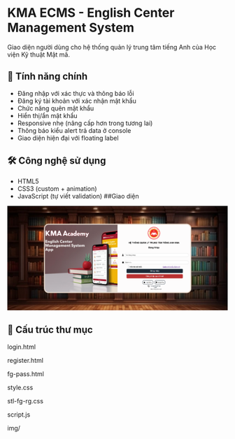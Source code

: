 # KMA ECMS - English Center Management System

Giao diện người dùng cho hệ thống quản lý trung tâm tiếng Anh của Học viện Kỹ thuật Mật mã.

## 🚀 Tính năng chính
- Đăng nhập với xác thực và thông báo lỗi
- Đăng ký tài khoản với xác nhận mật khẩu
- Chức năng quên mật khẩu
- Hiển thị/ẩn mật khẩu
- Responsive nhẹ (nâng cấp hơn trong tương lai)
- Thông báo kiểu alert trả data ở console
- Giao diện hiện đại với floating label

## 🛠️ Công nghệ sử dụng
- HTML5
- CSS3 (custom + animation)
- JavaScript (tự viết validation)
##Giao diện

![Index](./img/Login.png)

## 📁 Cấu trúc thư mục
login.html

register.html

fg-pass.html

style.css

stl-fg-rg.css

script.js

img/
